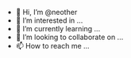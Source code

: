 - 👋 Hi, I’m @neother
- 👀 I’m interested in ...
- 🌱 I’m currently learning ...
- 💞️ I’m looking to collaborate on ...
- 📫 How to reach me ...

<!---
neother/neother is a ✨ special ✨ repository because its `README.md` (this file) appears on your GitHub profile.
You can click the Preview link to take a look at your changes.
--->
